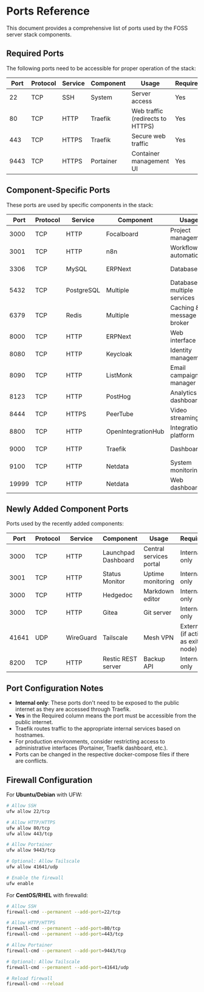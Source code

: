# Ports Reference

This document provides a comprehensive list of ports used by the FOSS server stack components.

## Required Ports

The following ports need to be accessible for proper operation of the stack:

| Port | Protocol | Service | Component | Usage | Required |
|------|----------|---------|-----------|-------|----------|
| 22 | TCP | SSH | System | Server access | Yes |
| 80 | TCP | HTTP | Traefik | Web traffic (redirects to HTTPS) | Yes |
| 443 | TCP | HTTPS | Traefik | Secure web traffic | Yes |
| 9443 | TCP | HTTPS | Portainer | Container management UI | Yes |

## Component-Specific Ports

These ports are used by specific components in the stack:

| Port | Protocol | Service | Component | Usage | Required |
|------|----------|---------|-----------|-------|----------|
| 3000 | TCP | HTTP | Focalboard | Project management | Internal only |
| 3001 | TCP | HTTP | n8n | Workflow automation | Internal only |
| 3306 | TCP | MySQL | ERPNext | Database | Internal only |
| 5432 | TCP | PostgreSQL | Multiple | Database for multiple services | Internal only |
| 6379 | TCP | Redis | Multiple | Caching & message broker | Internal only |
| 8000 | TCP | HTTP | ERPNext | Web interface | Internal only |
| 8080 | TCP | HTTP | Keycloak | Identity management | Internal only |
| 8090 | TCP | HTTP | ListMonk | Email campaign manager | Internal only |
| 8123 | TCP | HTTP | PostHog | Analytics dashboard | Internal only |
| 8444 | TCP | HTTPS | PeerTube | Video streaming | Internal only |
| 8800 | TCP | HTTP | OpenIntegrationHub | Integration platform | Internal only |
| 9000 | TCP | HTTP | Traefik | Dashboard | Internal only |
| 9100 | TCP | HTTP | Netdata | System monitoring | Internal only |
| 19999 | TCP | HTTP | Netdata | Web dashboard | Internal only |

## Newly Added Component Ports

Ports used by the recently added components:

| Port | Protocol | Service | Component | Usage | Required |
|------|----------|---------|-----------|-------|----------|
| 3000 | TCP | HTTP | Launchpad Dashboard | Central services portal | Internal only |
| 3001 | TCP | HTTP | Status Monitor | Uptime monitoring | Internal only |
| 3000 | TCP | HTTP | Hedgedoc | Markdown editor | Internal only |
| 3000 | TCP | HTTP | Gitea | Git server | Internal only |
| 41641 | UDP | WireGuard | Tailscale | Mesh VPN | External (if acting as exit node) |
| 8200 | TCP | HTTP | Restic REST server | Backup API | Internal only |

## Port Configuration Notes

- **Internal only**: These ports don't need to be exposed to the public internet as they are accessed through Traefik.
- **Yes** in the Required column means the port must be accessible from the public internet.
- Traefik routes traffic to the appropriate internal services based on hostnames.
- For production environments, consider restricting access to administrative interfaces (Portainer, Traefik dashboard, etc.).
- Ports can be changed in the respective docker-compose files if there are conflicts.

## Firewall Configuration

For **Ubuntu/Debian** with UFW:

```bash
# Allow SSH
ufw allow 22/tcp

# Allow HTTP/HTTPS
ufw allow 80/tcp
ufw allow 443/tcp

# Allow Portainer
ufw allow 9443/tcp

# Optional: Allow Tailscale
ufw allow 41641/udp

# Enable the firewall
ufw enable
```

For **CentOS/RHEL** with firewalld:

```bash
# Allow SSH
firewall-cmd --permanent --add-port=22/tcp

# Allow HTTP/HTTPS
firewall-cmd --permanent --add-port=80/tcp
firewall-cmd --permanent --add-port=443/tcp

# Allow Portainer
firewall-cmd --permanent --add-port=9443/tcp

# Optional: Allow Tailscale
firewall-cmd --permanent --add-port=41641/udp

# Reload firewall
firewall-cmd --reload